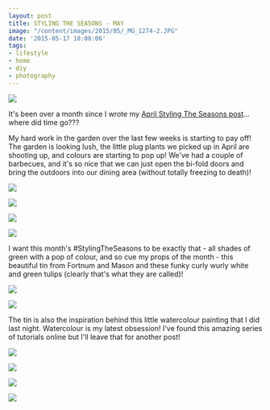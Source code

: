 ```yaml
---
layout: post
title: STYLING THE SEASONS - MAY
image: "/content/images/2015/05/_MG_1274-2.JPG"
date: '2015-05-17 18:08:06'
tags:
- lifestyle
- home
- diy
- photography
---
```


![](/content/images/2015/05/_MG_1274-1.JPG)

It's been over a month since I wrote my <a href="http://www.lingyeungb.com/styling-spring-at-mine-styling-the-seasons/" target="_blank">April Styling The Seasons post</a>... where did time go???

My hard work in the garden over the last few weeks is starting to pay off! The garden is looking lush, the little plug plants we picked up in April are shooting up, and colours are starting to pop up! We've had a couple of barbecues, and it's so nice that we can just open the bi-fold doors and bring the outdoors into our dining area (without totally freezing to death)!

![](/content/images/2015/05/_MG_1296.JPG)

![](/content/images/2015/05/_MG_1216.JPG)

![](/content/images/2015/05/_MG_1213.JPG)

![](/content/images/2015/05/_MG_1228.JPG)

I want this month's #StylingTheSeasons to be exactly that - all shades of green with a pop of colour, and so cue my props of the month - this beautiful tin from Fortnum and Mason and these funky curly wurly white and green tulips (clearly that's what they are called)!

![](/content/images/2015/05/_MG_1266.JPG)

![](/content/images/2015/05/_MG_1265.JPG)

The tin is also the inspiration behind this little watercolour painting that I did last night. Watercolour is my latest obsession! I've found this amazing series of tutorials online but I'll leave that for another post!

![](/content/images/2015/05/_MG_1256.JPG)

![](/content/images/2015/05/_MG_1274.JPG)

![](/content/images/2015/05/_MG_1290.JPG)

![](/content/images/2015/05/_MG_1271.JPG)